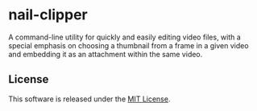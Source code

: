 # nail-clipper

A command-line utility for quickly and easily editing video files, with a special emphasis on
choosing a thumbnail from a frame in a given video and embedding it as an attachment within the
same video.

## License
This software is released under the [MIT License](./LICENSE).
